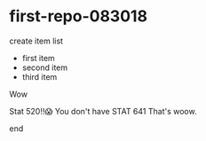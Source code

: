 # first-repo-083018



create item list
- first item
- second item
- third item

Wow


Stat 520!!:scream:
You don't have STAT 641 
That's woow.


end
